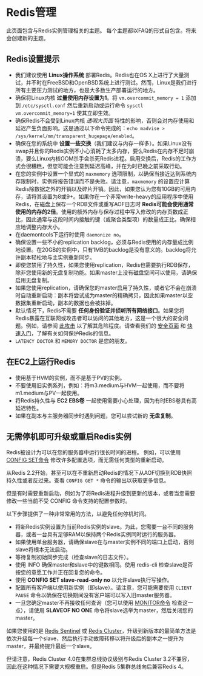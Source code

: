 Redis管理
===

此页面包含与Redis实例管理相关的主题。
每个主题都以FAQ的形式自包含。将来会创建新的主题。

Redis设置提示
-----------------

+ 我们建议使用 **Linux操作系统** 部署Redis。Redis也在OS X上进行了大量测试，并不时在FreeBSD和OpenBSD系统上进行测试。然而，Linux是我们进行所有主要压力测试的地方，也是大多数生产部署运行的地方。
+ 确保将Linux内核 **过量使用内存设置为1**。将 `vm.overcommit_memory = 1` 添加到 `/etc/sysctl.conf` 然后重新启动或运行命令 `sysctl vm.overcommit_memory=1` 使其立即生效。
+ 确保Redis不会受到Linux内核 *透明大页面* 特性的影响，否则会对内存使用和延迟产生负面影响。这是通过以下命令完成的：`echo madvise > /sys/kernel/mm/transparent_hugepage/enabled`。
+ 确保在您的系统中 **设置一些交换**（我们建议与内存一样多）。如果Linux没有swap并且你的Redis实例不小心消耗了太多内存，要么Redis在内存不足时崩溃，要么Linux内核OOM杀手会杀死Redis进程。启用交换后，Redis的工作方式会很糟糕，但您可能会注意到延迟高峰，并在为时已晚之前采取行动。
+ 在您的实例中设置一个显式的 `maxmemory` 选项限制，以确保当接近达到系统内存限制时，实例将报告错误而不是失败。请注意，`maxmemory` 的设置应计算Redis除数据之外的开销以及碎片开销。因此，如果您认为您有10GB的可用内存，请将其设置为8或9+。如果你在一个非常write-heavy的应用程序中使用Redis，在磁盘上保存一个RDB文件或重写AOF日志时 **Redis可能会使用通常使用的内存的2倍**。使用的额外内存与保存过程中写入修改的内存页数成正比，因此通常与这段时间内接触的键（或聚合类型项）的数量成正比。确保相应地调整内存大小。
+ 在daemontools下运行时使用 `daemonize no`。
+ 确保设置一些不小的replication backlog，必须与Redis使用的内存量成比例地设置。在20GB的实例中，只有1MB的backlog是没有意义的。backlog将允许副本轻松地与主实例重新同步。
+ 即使您禁用了持久性，如果您使用replication，Redis也需要执行RDB保存，除非您使用新的无盘复制功能。如果master上没有磁盘空间可以使用，请确保启用无盘复制。
+ 如果您使用replication，请确保您的master启用了持久性，或者它不会在崩溃时自动重新启动：副本将尝试成为master的精确拷贝，因此如果master以空数据集重新启动，副本的数据也会被抹掉。
+ 默认情况下，Redis不需要 **任何身份验证并侦听所有网络接口**。如果您将Redis暴露在互联网或攻击者可以访问的其他地方，这是一个很大的安全问题。例如，请参阅 [此攻击](http://antirez.com/news/96) 以了解其危险程度。请查看我们的 [安全页面](/topics/security.md) 和 [快速入门](/topics/quickstart.md)，了解有关如何保护Redis的信息。
+ `LATENCY DOCTOR` 和 `MEMORY DOCTOR` 是您的朋友。

在EC2上运行Redis
--------------------

+ 使用基于HVM的实例，而不是基于PV的实例。
+ 不要使用旧实例系列，例如：将m3.medium与HVM一起使用，而不要将m1.medium与PV一起使用。
+ 将Redis持久性与 **EC2 EBS卷** 一起使用需要小心处理，因为有时EBS卷具有高延迟特性。
+ 如果在副本与主服务器同步时遇到问题，您可以尝试新的 **无盘复制**。

无需停机即可升级或重启Redis实例
-------------------------------------------------------

Redis被设计为可以在您的服务器中运行很长时间的进程。
例如，可以使用 [CONFIG SET命令](/commands/config-set.md) 修改许多配置选项，而无需任何类型的重新启动。

从Redis 2.2开始，甚至可以在不重新启动Redis的情况下从AOF切换到RDB快照持久性或者反过来。查看 `CONFIG GET *` 命令的输出以获取更多信息。

但是有时需要重新启动，例如为了将Redis进程升级到更新的版本，或者当您需要修改一些当前不受 CONFIG 命令支持的配置参数时。

以下步骤提供了一种非常常用的方法，以避免任何停机时间。

* 将新Redis实例设置为当前Redis实例的slave。为此，您需要一台不同的服务器，或者一台具有足够RAM以保持两个Redis实例同时运行的服务器。
* 如果使用单台服务器，请确保slave在与master实例不同的端口上启动，否则slave将根本无法启动。
* 等待复制初始同步完成（检查slave的日志文件）。
* 使用 INFO 确保master和slave中的键数相同。使用 redis-cli 检查slave是否按您的意愿工作并正在回复您的命令。
* 使用 **CONFIG SET slave-read-only no** 以允许slave执行写操作。
* 配置所有客户端以使用新实例（即slave）。请注意，您可能需要使用 `CLIENT PAUSE` 命令以确保在切换期间没有客户端可以写入旧master服务器。
* 一旦您确定master不再接收任何查询（您可以使用 [MONITOR命令](/commands/monitor.md) 检查这一点），请使用 **SLAVEOF NO ONE** 命令将slave选举为master，然后关闭您的master。

如果您使用的是 [Redis Sentinel](/topics/sentine.md) 或 [Redis Cluster](/topics/cluster-tutorial.md)，升级到新版本的最简单方法是依次升级每一个slave，然后执行手动故障转移以将升级后的副本之一提升为master，并最终提升最后一个slave。

但请注意，Redis Cluster 4.0在集群总线协议级别与Redis Cluster 3.2不兼容，因此在这种情况下需要大规模重启。但是Redis 5集群总线向后兼容Redis 4。
